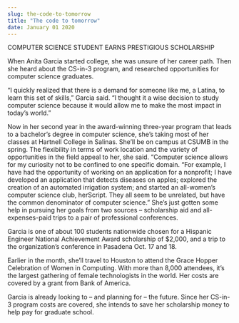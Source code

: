 ```yaml
---
slug: the-code-to-tomorrow
title: "The code to tomorrow"
date: January 01 2020
---
```


 
<p>COMPUTER SCIENCE STUDENT EARNS PRESTIGIOUS SCHOLARSHIP</p>
<p>
  When Anita Garcia started college, she was unsure of her career path. Then she
  heard about the CS&#45;in&#45;3 program, and researched opportunities for
  computer science graduates.
</p>
<p>
  “I quickly realized that there is a demand for someone like me, a Latina, to
  learn this set of skills,” Garcia said. “I thought it a wise decision to study
  computer science because it would allow me to make the most impact in today’s
  world.”
</p>
<p>
  Now in her second year in the award&#45;winning three&#45;year program that
  leads to a bachelor’s degree in computer science, she’s taking most of her
  classes at Hartnell College in Salinas. She’ll be on campus at CSUMB in the
  spring. The flexibility in terms of work location and the variety of
  opportunities in the field appeal to her, she said. “Computer science allows
  for my curiosity not to be confined to one specific domain. “For example, I
  have had the opportunity of working on an application for a nonprofit; I have
  developed an application that detects diseases on apples; explored the
  creation of an automated irrigation system; and started an all&#45;women’s
  computer science club, herScript. They all seem to be unrelated, but have the
  common denominator of computer science.” She’s just gotten some help in
  pursuing her goals from two sources – scholarship aid and
  all&#45;expenses&#45;paid trips to a pair of professional conferences.
</p>
<p>
  Garcia is one of about 100 students nationwide chosen for a Hispanic Engineer
  National Achievement Award scholarship of $2,000, and a trip to the
  organization’s conference in Pasadena Oct. 17 and 18.
</p>
<p>
  Earlier in the month, she’ll travel to Houston to attend the Grace Hopper
  Celebration of Women in Computing. With more than 8,000 attendees, it’s the
  largest gathering of female technologists in the world. Her costs are covered
  by a grant from Bank of America.
</p>
<p>
  Garcia is already looking to – and planning for – the future. Since her
  CS&#45;in&#45;3 program costs are covered, she intends to save her scholarship
  money to help pay for graduate school.
</p>
 

